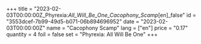 +++
title = "2023-02-03T00:00:00Z_Phyrexia:_All_Will_Be_One_Cacophony_Scamp_[en]_false"
id = "3553dcef-7b99-49d5-b071-06b894696952"
date = "2023-02-03T00:00:00Z"
name = "Cacophony Scamp"
lang = ["en"]
price = "0.17"
quantity = 4
foil = false
set = "Phyrexia: All Will Be One"
+++
